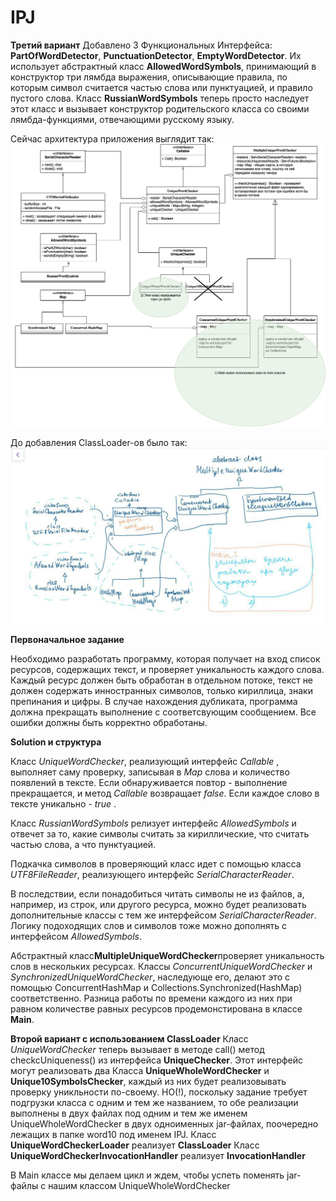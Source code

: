 # IPJ

**Третий вариант**
Добавлено 3 Функциональных Интерфейса: __PartOfWordDetector__, __PunctuationDetector__, __EmptyWordDetector__.
Их использует абстрактный класс __AllowedWordSymbols__, принимающий в конструктор три лямбда выражения, описывающие правила, по которым символ считается частью слова или пунктуацией, и правило пустого слова.
Класс __RussianWordSymbols__ теперь просто наследует этот класс и вызывает конструктор родительского класса со своими лямбда-функциями, отвечающими русскому языку.

Сейчас архитектура приложения выглядит так:
![alt text](https://github.com/ZakShaker/IPJ/blob/master/ClassDiagram-2.png)

До добавления ClassLoader-ов было так:
![alt text](https://github.com/ZakShaker/IPJ/blob/master/photo_2018-01-27_23-34-17.jpg)

**Первоначальное задание**

Необходимо разработать программу, которая получает на вход список ресурсов, содержащих текст,
 и проверяет уникальность каждого слова. Каждый ресурс должен быть обработан в отдельном потоке,
  текст не должен содержать инностранных символов, только кириллица, знаки препинания и цифры. В
   случае нахождения дубликата, программа должна прекращать выполнение с соответсвующим сообщением.
    Все ошибки должны быть корректно обработаны.
    
**Solution и структура**

Класс _UniqueWordChecker_, реализующий интерфейс _Callable_ , выполняет саму проверку, записывая в _Map_ слова и количество появлений в тексте. Если обнаруживается повтор - выполнение прекращается, и метод _Callable_ возвращает _false_. Если каждое слово в тексте уникально - _true_ .

Класс _RussianWordSymbols_ релизует интерфейс _AllowedSymbols_ и отвечет за то, какие символы считать за кириллические, что считать частью слова, а что пунктуацией.

Подкачка символов в проверяющий класс идет с помощью класса _UTF8FileReader_, реализующего интерфейс _SerialCharacterReader_.

В последствии, если понадобиться читать символы не из файлов, а, например, из строк, или другого ресурса, можно будет реализовать дополнительные классы с тем же интерфейсом _SerialCharacterReader_.
Логику подоходящих слов и символов тоже можно дополнять с интерфейсом _AllowedSymbols_.

Абстрактный класс**MultipleUniqueWordChecker**проверяет уникальность слов в нескольких ресурсах. 
Классы _ConcurrentUniqueWordChecker_ и _SynchronizedUniqueWordChecker_, наследующе его, делают это с помощью ConcurrentHashMap и Collections.Synchronized(HashMap) соответственно. Разница работы по времени каждого из них при равном количестве равных ресурсов продемонстирована в классе **Main**.


**Второй вариант с использованием ClassLoader**
Класс _UniqueWordChecker_ теперь вызывает в методе call() метод checkcUniqueness() из интерфейса __UniqueChecker__.
Этот интерфейс могут реализовать два Класса **UniqueWholeWordChecker** и **Unique10SymbolsChecker**, каждый из них будет реализовывать проверку уникльности по-своему.
НО(!), поскольку задание требует подгрузки класса с одним и тем же названием, то обе реализации выполнены в двух файлах под одним и тем же именем UniqueWholeWordChecker в двух одноименных jar-файлах, поочередно лежащих в папке word10 под именем IPJ.
Класс __UniqueWordCheckerLoader__ реализует __ClassLoader__
Класс __UniqueWordCheckerInvocationHandler__  реализует __InvocationHandler__

В Main классе мы делаем цикл и ждем, чтобы успеть поменять jar-файлы с нашим классом UniqueWholeWordChecker